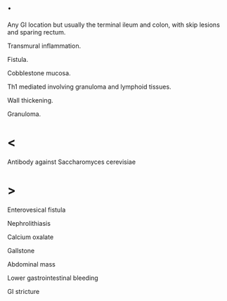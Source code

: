 # .

Any GI location but usually the terminal ileum and colon, with skip lesions and sparing rectum.

Transmural inflammation.

Fistula.

Cobblestone mucosa.

Th1 mediated involving granuloma and lymphoid tissues.

Wall thickening.

Granuloma.

# <

Antibody against Saccharomyces cerevisiae

# >

Enterovesical fistula

Nephrolithiasis

Calcium oxalate

Gallstone

Abdominal mass

Lower gastrointestinal bleeding

GI stricture
